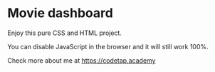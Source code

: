 # Movie dashboard

Enjoy this pure CSS and HTML project.

You can disable JavaScript in the browser and it will still work 100%.

Check more about me at https://codetap.academy
